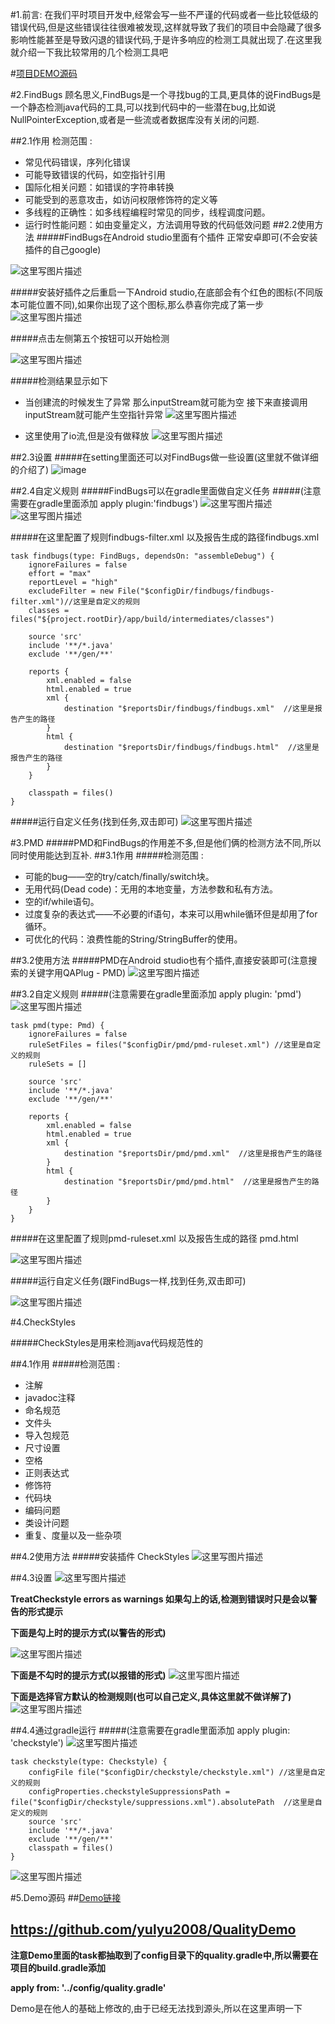 #1.前言:
在我们平时项目开发中,经常会写一些不严谨的代码或者一些比较低级的错误代码,但是这些错误往往很难被发现,这样就导致了我们的项目中会隐藏了很多影响性能甚至是导致闪退的错误代码,于是许多响应的检测工具就出现了.在这里我就介绍一下我比较常用的几个检测工具吧

#[项目DEMO源码](https://github.com/yulyu2008/QualityDemo)

#2.FindBugs
顾名思义,FindBugs是一个寻找bug的工具,更具体的说FindBugs是一个静态检测java代码的工具,可以找到代码中的一些潜在bug,比如说NullPointerException,或者是一些流或者数据库没有关闭的问题.

##2.1作用
检测范围 :

- 常见代码错误，序列化错误
- 可能导致错误的代码，如空指针引用
- 国际化相关问题：如错误的字符串转换
- 可能受到的恶意攻击，如访问权限修饰符的定义等
- 多线程的正确性：如多线程编程时常见的同步，线程调度问题。
- 运行时性能问题：如由变量定义，方法调用导致的代码低效问题
##2.2使用方法
#####FindBugs在Android studio里面有个插件 正常安卓即可(不会安装插件的自己google)

![这里写图片描述](http://img.blog.csdn.net/20170210170252600?watermark/2/text/aHR0cDovL2Jsb2cuY3Nkbi5uZXQveXVseXU=/font/5a6L5L2T/fontsize/400/fill/I0JBQkFCMA==/dissolve/70/gravity/SouthEast)


#####安装好插件之后重启一下Android studio,在底部会有个红色的图标(不同版本可能位置不同),如果你出现了这个图标,那么恭喜你完成了第一步
![这里写图片描述](http://img.blog.csdn.net/20170210170643524?watermark/2/text/aHR0cDovL2Jsb2cuY3Nkbi5uZXQveXVseXU=/font/5a6L5L2T/fontsize/400/fill/I0JBQkFCMA==/dissolve/70/gravity/SouthEast)

#####点击左侧第五个按钮可以开始检测

![这里写图片描述](http://img.blog.csdn.net/20170210170925244?watermark/2/text/aHR0cDovL2Jsb2cuY3Nkbi5uZXQveXVseXU=/font/5a6L5L2T/fontsize/400/fill/I0JBQkFCMA==/dissolve/70/gravity/SouthEast)



#####检测结果显示如下

- 当创建流的时候发生了异常  那么inputStream就可能为空 接下来直接调用inputStream就可能产生空指针异常
![这里写图片描述](http://img.blog.csdn.net/20170210172157593?watermark/2/text/aHR0cDovL2Jsb2cuY3Nkbi5uZXQveXVseXU=/font/5a6L5L2T/fontsize/400/fill/I0JBQkFCMA==/dissolve/70/gravity/SouthEast)

- 这里使用了io流,但是没有做释放
![这里写图片描述](http://img.blog.csdn.net/20170210192533233?watermark/2/text/aHR0cDovL2Jsb2cuY3Nkbi5uZXQveXVseXU=/font/5a6L5L2T/fontsize/400/fill/I0JBQkFCMA==/dissolve/70/gravity/SouthEast)


##2.3设置
#####在setting里面还可以对FindBugs做一些设置(这里就不做详细的介绍了)
![image](http://img.blog.csdn.net/20170210192721918?watermark/2/text/aHR0cDovL2Jsb2cuY3Nkbi5uZXQveXVseXU=/font/5a6L5L2T/fontsize/400/fill/I0JBQkFCMA==/dissolve/70/gravity/SouthEast)

##2.4自定义规则
#####FindBugs可以在gradle里面做自定义任务
#####(注意需要在gradle里面添加 apply plugin:'findbugs')
![这里写图片描述](http://img.blog.csdn.net/20170210193228154?watermark/2/text/aHR0cDovL2Jsb2cuY3Nkbi5uZXQveXVseXU=/font/5a6L5L2T/fontsize/400/fill/I0JBQkFCMA==/dissolve/70/gravity/SouthEast)
![这里写图片描述](http://img.blog.csdn.net/20170210193347371?watermark/2/text/aHR0cDovL2Jsb2cuY3Nkbi5uZXQveXVseXU=/font/5a6L5L2T/fontsize/400/fill/I0JBQkFCMA==/dissolve/70/gravity/SouthEast)


#####在这里配置了规则findbugs-filter.xml  以及报告生成的路径findbugs.xml

	task findbugs(type: FindBugs, dependsOn: "assembleDebug") {
	    ignoreFailures = false
	    effort = "max"
	    reportLevel = "high"
	    excludeFilter = new File("$configDir/findbugs/findbugs-filter.xml")//这里是自定义的规则
	    classes = files("${project.rootDir}/app/build/intermediates/classes")
	
	    source 'src'
	    include '**/*.java'
	    exclude '**/gen/**'
	
	    reports {
	        xml.enabled = false
	        html.enabled = true
	        xml {
	            destination "$reportsDir/findbugs/findbugs.xml"  //这里是报告产生的路径
	        }
	        html {
	            destination "$reportsDir/findbugs/findbugs.html"  //这里是报告产生的路径
	        }
	    }
	
	    classpath = files()
	}

#####运行自定义任务(找到任务,双击即可)
![这里写图片描述](http://img.blog.csdn.net/20170210193614469?watermark/2/text/aHR0cDovL2Jsb2cuY3Nkbi5uZXQveXVseXU=/font/5a6L5L2T/fontsize/400/fill/I0JBQkFCMA==/dissolve/70/gravity/SouthEast)



#3.PMD
#####PMD和FindBugs的作用差不多,但是他们俩的检测方法不同,所以同时使用能达到互补.
##3.1作用
#####检测范围 :

- 可能的bug——空的try/catch/finally/switch块。
- 无用代码(Dead code)：无用的本地变量，方法参数和私有方法。
- 空的if/while语句。
- 过度复杂的表达式——不必要的if语句，本来可以用while循环但是却用了for循环。
- 可优化的代码：浪费性能的String/StringBuffer的使用。

##3.2使用方法
#####PMD在Android studio也有个插件,直接安装即可(注意搜索的关键字用QAPlug - PMD)
![这里写图片描述](http://img.blog.csdn.net/20170210193941974?watermark/2/text/aHR0cDovL2Jsb2cuY3Nkbi5uZXQveXVseXU=/font/5a6L5L2T/fontsize/400/fill/I0JBQkFCMA==/dissolve/70/gravity/SouthEast)

##3.2自定义规则
#####(注意需要在gradle里面添加 apply plugin: 'pmd')
![这里写图片描述](http://img.blog.csdn.net/20170210193228154?watermark/2/text/aHR0cDovL2Jsb2cuY3Nkbi5uZXQveXVseXU=/font/5a6L5L2T/fontsize/400/fill/I0JBQkFCMA==/dissolve/70/gravity/SouthEast)



	task pmd(type: Pmd) {
	    ignoreFailures = false
	    ruleSetFiles = files("$configDir/pmd/pmd-ruleset.xml") //这里是自定义的规则
	    ruleSets = []
	
	    source 'src'
	    include '**/*.java'
	    exclude '**/gen/**'
	
	    reports {
	        xml.enabled = false
	        html.enabled = true
	        xml {
	            destination "$reportsDir/pmd/pmd.xml"  //这里是报告产生的路径
	        }
	        html {
	            destination "$reportsDir/pmd/pmd.html"  //这里是报告产生的路径
	        }
	    }
	}
#####在这里配置了规则pmd-ruleset.xml  以及报告生成的路径 pmd.html

![这里写图片描述](http://img.blog.csdn.net/20170210194154925)



#####运行自定义任务(跟FindBugs一样,找到任务,双击即可)

![这里写图片描述](http://img.blog.csdn.net/20170210194323332)




#4.CheckStyles

#####CheckStyles是用来检测java代码规范性的

##4.1作用
#####检测范围 :

- 注解
- javadoc注释
- 命名规范
- 文件头
- 导入包规范
- 尺寸设置
- 空格
- 正则表达式
- 修饰符
- 代码块
- 编码问题
- 类设计问题
- 重复、度量以及一些杂项

##4.2使用方法
#####安装插件 CheckStyles
![这里写图片描述](http://img.blog.csdn.net/20170210194537521)

##4.3设置
![这里写图片描述](http://img.blog.csdn.net/20170210194607927)

**TreatCheckstyle errors as warnings  如果勾上的话,检测到错误时只是会以警告的形式提示**

**下面是勾上时的提示方式(以警告的形式)**

![这里写图片描述](http://img.blog.csdn.net/20170210194737288)

**下面是不勾时的提示方式(以报错的形式)**
![这里写图片描述](http://img.blog.csdn.net/20170210194935473)



**下面是选择官方默认的检测规则(也可以自己定义,具体这里就不做详解了)**
![这里写图片描述](http://img.blog.csdn.net/20170210195148867)


##4.4通过gradle运行
#####(注意需要在gradle里面添加 apply plugin: 'checkstyle')
![这里写图片描述](http://img.blog.csdn.net/20170210193228154?watermark/2/text/aHR0cDovL2Jsb2cuY3Nkbi5uZXQveXVseXU=/font/5a6L5L2T/fontsize/400/fill/I0JBQkFCMA==/dissolve/70/gravity/SouthEast)

	task checkstyle(type: Checkstyle) {
	    configFile file("$configDir/checkstyle/checkstyle.xml") //这里是自定义的规则
	    configProperties.checkstyleSuppressionsPath = file("$configDir/checkstyle/suppressions.xml").absolutePath  //这里是自定义的规则
	    source 'src'
	    include '**/*.java'
	    exclude '**/gen/**'
	    classpath = files()
	}

![这里写图片描述](http://img.blog.csdn.net/20170210195248899)



#5.Demo源码
##[Demo链接](https://github.com/yulyu2008/QualityDemo) 
## https://github.com/yulyu2008/QualityDemo

**注意Demo里面的task都抽取到了config目录下的quality.gradle中,所以需要在项目的build.gradle添加**

**apply from: '../config/quality.gradle'**


Demo是在他人的基础上修改的,由于已经无法找到源头,所以在这里声明一下

